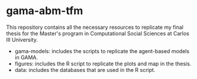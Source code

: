 # gama-abm-tfm
This repository contains all the necessary resources to replicate my final thesis for the Master's program in Computational Social Sciences at Carlos III University.

* gama-models: includes the scripts to replicate the agent-based models in GAMA. 
* figures: includes the R script to replicate the plots and map in the thesis. 
* data: includes the databases that are used in the R script. 
